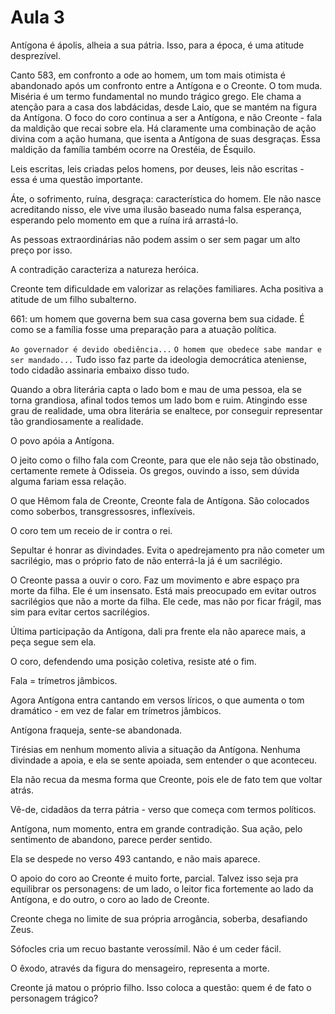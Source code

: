 Aula 3
======

Antígona é ápolis, alheia a sua pátria. Isso, para a época, é uma atitude desprezível.

Canto 583, em confronto a ode ao homem, um tom mais otimista é abandonado após um confronto entre a Antígona e o Creonte. O tom muda. Miséria é um termo fundamental no mundo trágico grego. Ele chama a atenção para a casa dos labdácidas, desde Laio, que se mantém na figura da Antígona. O foco do coro continua a ser a Antígona, e não Creonte - fala da maldição que recai sobre ela. Há claramente uma combinação de ação divina com a ação humana, que isenta a Antígona de suas desgraças. Essa maldição da família também ocorre na Orestéia, de Ésquilo.

Leis escritas, leis criadas pelos homens, por deuses, leis não escritas - essa é uma questão importante.

Áte, o sofrimento, ruína, desgraça: característica do homem. Ele não nasce acreditando nisso, ele vive uma ilusão baseado numa falsa esperança, esperando pelo momento em que a ruína irá arrastá-lo.

As pessoas extraordinárias não podem assim o ser sem pagar um alto preço por isso.

A contradição caracteriza a natureza heróica.

Creonte tem dificuldade em valorizar as relações familiares. Acha positiva a atitude de um filho subalterno.

661: um homem que governa bem sua casa governa bem sua cidade. É como se a família fosse uma preparação para a atuação política.

`Ao governador é devido obediência...`
`O homem que obedece sabe mandar e ser mandado...`
Tudo isso faz parte da ideologia democrática ateniense, todo cidadão assinaria embaixo disso tudo.

Quando a obra literária capta o lado bom e mau de uma pessoa, ela se torna grandiosa, afinal todos temos um lado bom e ruim. Atingindo esse grau de realidade, uma obra literária se enaltece, por conseguir representar tão grandiosamente a realidade.

O povo apóia a Antígona.

O jeito como o filho fala com Creonte, para que ele não seja tão obstinado, certamente remete à Odisseia. Os gregos, ouvindo a isso, sem dúvida alguma fariam essa relação.

O que Hêmom fala de Creonte, Creonte fala de Antígona. São colocados como soberbos, transgressosres, inflexíveis.

O coro tem um receio de ir contra o rei.

Sepultar é honrar as divindades. Evita o apedrejamento pra não cometer um sacrilégio, mas o próprio fato de não enterrá-la já é um sacrilégio.

O Creonte passa a ouvir o coro. Faz um movimento e abre espaço pra morte da filha. Ele é um insensato. Está mais preocupado em evitar outros sacrilégios que não a morte da filha. Ele cede, mas não por ficar frágil, mas sim para evitar certos sacrilégios.

Última participação da Antígona, dali pra frente ela não aparece mais, a peça segue sem ela.

O coro, defendendo uma posição coletiva, resiste até o fim.

Fala = trímetros jâmbicos.

Agora Antígona entra cantando em versos líricos, o que aumenta o tom dramático - em vez de falar em trímetros jâmbicos.

Antígona fraqueja, sente-se abandonada.

Tirésias em nenhum momento alivia a situação da Antígona. Nenhuma divindade a apoia, e ela se sente apoiada, sem entender o que aconteceu.

Ela não recua da mesma forma que Creonte, pois ele de fato tem que voltar atrás.

Vê-de, cidadãos da terra pátria - verso que começa com termos políticos.

Antígona, num momento, entra em grande contradição. Sua ação, pelo sentimento de abandono, parece perder sentido.

Ela se despede no verso 493 cantando, e não mais aparece.

O apoio do coro ao Creonte é muito forte, parcial. Talvez isso seja pra equilibrar os personagens: de um lado, o leitor fica fortemente ao lado da Antígona, e do outro, o coro ao lado de Creonte.

Creonte chega no limite de sua própria arrogância, soberba, desafiando Zeus.

Sófocles cria um recuo bastante verossímil. Não é um ceder fácil.

O êxodo, através da figura do mensageiro, representa a morte.

Creonte já matou o próprio filho. Isso coloca a questão: quem é de fato o personagem trágico?